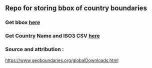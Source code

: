 ## Repo for storing bbox of country boundaries 

### Get bbox [here](./bbox.json)

### Get Country Name and ISO3 CSV [here](./globalboundaries.csv) 

### Source and attribution : 

https://www.geoboundaries.org/globalDownloads.html